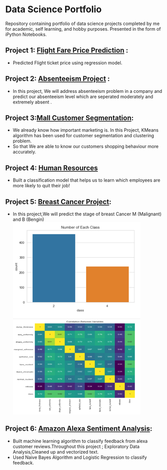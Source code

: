 # Data Science Portfolio
Repository containing portfolio of data science projects completed by me for academic, self learning, and hobby purposes. Presented in the form of iPython Notebooks.


## Project 1: [Flight Fare Price Prediction](https://github.com/ugursavci/My-Data-Science-Portfolio/tree/main/Flight%20Price) : 
 
- Predicted Flight ticket price using regression model.

## Project 2: [Absenteeism Project](https://github.com/ugursavci/My-Data-Science-Portfolio/tree/main/Absenteeism_Project) : 

- In this project, We will address absenteeism problem in a company and predict our absenteeism level which are seperated moderately and extremely absent .

## Project 3:[Mall Customer Segmentation](https://github.com/ugursavci/My-Data-Science-Portfolio/tree/main/Mall_Customer_Segmentation):

- We already know how important marketing is. In this Project, KMeans algorithm has been used for customer segmentation and clustering problem.
- So that We are able to know our customers shopping behaviour more accurately.

## Project 4: [Human Resources](https://github.com/ugursavci/My-Data-Science-Portfolio/tree/main/Human_Resources)

- Built  a classification model that helps us to learn  which employees are more likely to quit their job!

## Project 5: [Breast Cancer Project](https://github.com/ugursavci/My-Data-Science-Portfolio/tree/main/Breast_Cancer_Project-main):

- In this project,We will predict the stage of breast Cancer M (Malignant) and B (Bengin)
 <img src='https://github.com/ugursavci/My-Data-Science-Portfolio/blob/main/images/bc_1.png' width="400" height="300" >   <img src='https://github.com/ugursavci/My-Data-Science-Portfolio/blob/main/images/bc_2.png' width="400" height="300" >
## Project 6: [Amazon Alexa Sentiment Analysis](https://github.com/ugursavci/My-Data-Science-Portfolio/blob/main/Public_Relationns/Alexa_Review_Classification.ipynb):

- Built machine learning algorithm to classify feedback from alexa customer reviews.Throughout this project ; Exploratory Data Analysis,Cleaned up and vectorized text.
- Used Naive Bayes Algorithm and Logistic Regression to classify feedback.
